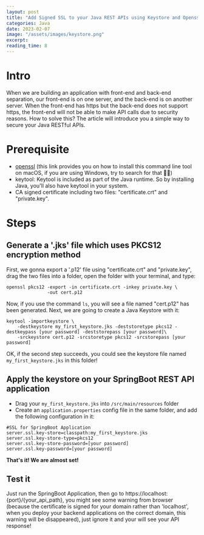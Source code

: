 ```yaml
---
layout: post
title: "Add Signed SSL to your Java REST APIs using Keystore and Openssl"
categories: Java
date: 2023-02-07
image: "/assets/images/keystore.png"
excerpt:
reading_time: 8
---
```


# Intro

When we are building an application with front-end and back-end separation, our front-end is on one server, and the back-end is on another server. When the front-end has https but the back-end does not support https, the front-end will not be able to make API calls due to security reasons. How to solve this? The article will introduce you a simple way to secure your Java RESTful APIs.

# Prerequisite

-   [openssl](https://macappstore.org/openssl/) (this link provides you on how to install this command line tool on macOS, if you are using Windows, try to search for that 😶‍🌫️)
-   keytool: Keytool is included as part of the Java runtime. So by installing Java, you'll also have keytool in your system.
-   CA signed certificate including two files: "certificate.crt" and "private.key".

# Steps

## Generate a '.jks' file which uses PKCS12 encryption method

First, we gonna export a '.p12' file using "certificate.crt" and "private.key", drag the two files into a folder, open the folder with your terminal, and type:

```
openssl pkcs12 -export -in certificate.crt -inkey private.key \
               -out cert.p12
```

Now, if you use the command `ls`, you will see a file named "cert.p12" has been generated. Next, we are going to create a Java Keystore with it:

```
keytool -importkeystore \
	-destkeystore my_first_keystore.jks -deststoretype pkcs12 -destkeypass [your password] -deststorepass [your password]\
	-srckeystore cert.p12 -srcstoretype pkcs12 -srcstorepass [your password]
```

OK, if the second step succeeds, you could see the keystore file named `my_first_keystore.jks` in this folder!

## Apply the keystore on your SpringBoot REST API application

-   Drag your `my_first_keystore.jks` into `/src/main/resources` folder
-   Create an `application.properties` config file in the same folder, and add the following configuration in it:

```
#SSL for SpringBoot Application
server.ssl.key-store=classpath:my_first_keystore.jks
server.ssl.key-store-type=pkcs12
server.ssl.key-store-password=[your password]
server.ssl.key-password=[your password]
```

**That's it! We are almost set!**

## Test it

Just run the SpringBoot Application, then go to https://localhost:{port}/{your_api_path}, you might see some warning from browser (because the certificate is signed for your domain rather than 'localhost', when you deploy your backend applications on the correct domain, this warning will be disappeared), just ignore it and your will see your API response!
